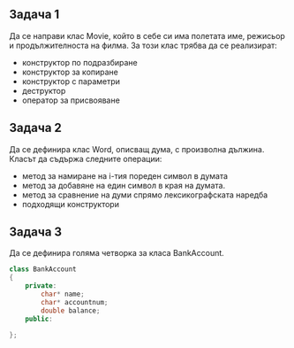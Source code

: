 ## **Задача 1**
Да се направи клас Мovie, който в себе си има полетата име, режисьор и продължителноста на филма. За този клас трябва да се реализират:
 * конструктор по подразбиране 
 * конструктор за копиране
 * конструктор с параметри
 * деструктор 
 * оператор за присвояване

## **Задача 2**
Да се дефинира клас Word, описващ дума, с произволна дължина. 
Класът да съдържа следните операции:
* метод за намиране на i-тия пореден символ в думата
* метод за добавяне на един символ в края на думата. 
* метод за сравнение на думи спрямо лексикографската наредба 
* подходящи конструктори

## **Задача 3**
Да се дефинира голяма четворка за класа BankAccount.

``` C++
class BankAccount 
{
    private:
        char* name;
        char* accountnum;
        double balance;
    public:

};
```
